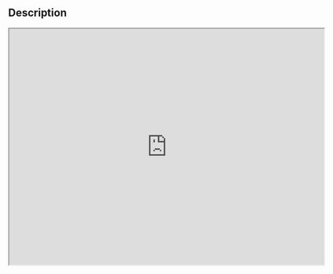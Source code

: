 ## Description

<iframe src="https://drive.google.com/file/d/1yTLUqZegfk690xEwd9lVZZbYxlfe1Bmk/preview" width="640" height="480"></iframe>
